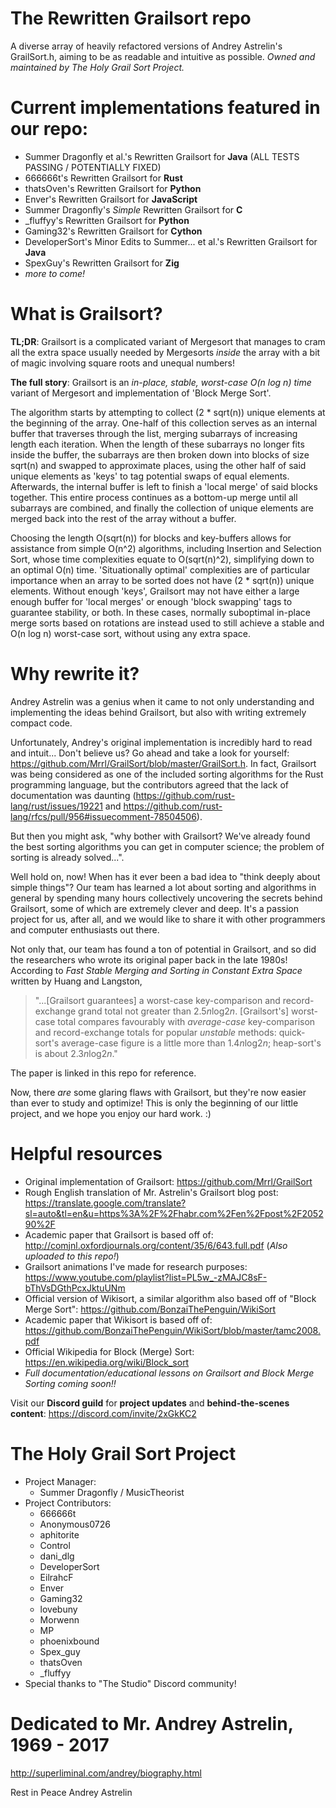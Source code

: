 # The Rewritten Grailsort repo
A diverse array of heavily refactored versions of Andrey Astrelin's GrailSort.h, aiming to be as readable and intuitive as possible. *Owned and maintained by The Holy Grail Sort Project.*

# Current implementations featured in our repo:
* Summer Dragonfly et al.'s Rewritten Grailsort for **Java** (ALL TESTS PASSING / POTENTIALLY FIXED) 
* 666666t's Rewritten Grailsort for **Rust**
* thatsOven's Rewritten Grailsort for **Python**
* Enver's Rewritten Grailsort for **JavaScript**
* Summer Dragonfly's *Simple* Rewritten Grailsort for **C**
* \_fluffyy's Rewritten Grailsort for **Python**
* Gaming32's Rewritten Grailsort for **Cython**
* DeveloperSort's Minor Edits to Summer... et al.'s Rewritten Grailsort for **Java**
* SpexGuy's Rewritten Grailsort for **Zig**
* *more to come!*

# What is Grailsort?
__TL;DR__: Grailsort is a complicated variant of Mergesort that manages to cram all the extra space usually needed by Mergesorts *inside* the array with a bit of magic involving square roots and unequal numbers!

**The full story**: Grailsort is an *in-place, stable, worst-case O(n log n) time* variant of Mergesort and implementation of 'Block Merge Sort'.

The algorithm starts by attempting to collect (2 * sqrt(n)) unique elements at the beginning of the array. One-half of this collection serves as an internal buffer that traverses through the list, merging subarrays of increasing length each iteration. When the length of these subarrays no longer fits inside the buffer, the subarrays are then broken down into blocks of size sqrt(n) and swapped to approximate places, using the other half of said unique elements as 'keys' to tag potential swaps of equal elements. Afterwards, the internal buffer is left to finish a 'local merge' of said blocks together. This entire process continues as a bottom-up merge until all subarrays are combined, and finally the collection of unique elements are merged back into the rest of the array without a buffer.

Choosing the length O(sqrt(n)) for blocks and key-buffers allows for assistance from simple O(n^2) algorithms, including Insertion and Selection Sort, whose time complexities equate to O(sqrt(n)^2), simplifying down to an optimal O(n) time. 'Situationally optimal' complexities are of particular importance when an array to be sorted does not have (2 * sqrt(n)) unique elements. Without enough 'keys', Grailsort may not have either a large enough buffer for 'local merges' or enough 'block swapping' tags to guarantee stability, or both. In these cases, normally suboptimal in-place merge sorts based on rotations are instead used to still achieve a stable and O(n log n) worst-case sort, without using any extra space.

# Why rewrite it?
Andrey Astrelin was a genius when it came to not only understanding and implementing the ideas behind Grailsort, but also with writing extremely compact code.

Unfortunately, Andrey's original implementation is incredibly hard to read and intuit... Don't believe us? Go ahead and take a look for yourself: https://github.com/Mrrl/GrailSort/blob/master/GrailSort.h. In fact, Grailsort was being considered as one of the included sorting algorithms for the Rust programming language, but the contributors agreed that the lack of documentation was daunting (https://github.com/rust-lang/rust/issues/19221 and https://github.com/rust-lang/rfcs/pull/956#issuecomment-78504506).

But then you might ask, "why bother with Grailsort? We've already found the best sorting algorithms you can get in computer science; the problem of sorting is already solved...".

Well hold on, now! When has it ever been a bad idea to "think deeply about simple things"? Our team has learned a lot about sorting and algorithms in general by spending many hours collectively uncovering the secrets behind Grailsort, some of which are extremely clever and deep. It's a passion project for us, after all, and we would like to share it with other programmers and computer enthusiasts out there.

Not only that, our team has found a ton of potential in Grailsort, and so did the researchers who wrote its original paper back in the late 1980s! According to *Fast Stable Merging and Sorting in Constant Extra Space* written by Huang and Langston,

> "...[Grailsort guarantees] a worst-case key-comparison and record-exchange grand total not greater than 2.5*n*log2*n*. [Grailsort's] worst-case total compares favourably with   *average-case* key-comparison and record-exchange totals for popular *unstable* methods: quick-sort's average-case figure is a little more than 1.4*n*log2*n*; heap-sort's is     about 2.3*n*log2*n*."
  
The paper is linked in this repo for reference.

Now, there *are* some glaring flaws with Grailsort, but they're now easier than ever to study and optimize! This is only the beginning of our little project, and we hope you enjoy our hard work. :)

# Helpful resources
- Original implementation of Grailsort: https://github.com/Mrrl/GrailSort
- Rough English translation of Mr. Astrelin's Grailsort blog post: https://translate.google.com/translate?sl=auto&tl=en&u=https%3A%2F%2Fhabr.com%2Fen%2Fpost%2F205290%2F
- Academic paper that Grailsort is based off of: http://comjnl.oxfordjournals.org/content/35/6/643.full.pdf (*Also uploaded to this repo!*)
- Grailsort animations I've made for research purposes: https://www.youtube.com/playlist?list=PL5w_-zMAJC8sF-bThVsDGthPcxJktuUNm
- Official version of Wikisort, a similar algorithm also based off of "Block Merge Sort": https://github.com/BonzaiThePenguin/WikiSort
- Academic paper that Wikisort is based off of: https://github.com/BonzaiThePenguin/WikiSort/blob/master/tamc2008.pdf
- Official Wikipedia for Block (Merge) Sort: https://en.wikipedia.org/wiki/Block_sort
- *Full documentation/educational lessons on Grailsort and Block Merge Sorting coming soon!!*

Visit our **Discord guild** for **project updates** and **behind-the-scenes content**: https://discord.com/invite/2xGkKC2

# The Holy Grail Sort Project
 * Project Manager:
   * Summer Dragonfly / MusicTheorist
 * Project Contributors:
   * 666666t
   * Anonymous0726
   * aphitorite
   * Control
   * dani_dlg
   * DeveloperSort
   * EilrahcF
   * Enver
   * Gaming32
   * lovebuny
   * Morwenn
   * MP
   * phoenixbound
   * Spex_guy
   * thatsOven
   * \_fluffyy
 * Special thanks to "The Studio" Discord community!

# Dedicated to Mr. Andrey Astrelin, 1969 - 2017
http://superliminal.com/andrey/biography.html

Rest in Peace Andrey Astrelin
